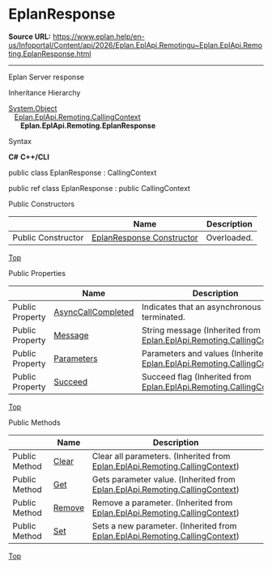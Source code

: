 # EplanResponse

**Source URL:** https://www.eplan.help/en-us/Infoportal/Content/api/2026/Eplan.EplApi.Remotingu~Eplan.EplApi.Remoting.EplanResponse.html

---

Eplan Server response

Inheritance Hierarchy

[System.Object](#)  
   [Eplan.EplApi.Remoting.CallingContext](Eplan.EplApi.Remotingu~Eplan.EplApi.Remoting.CallingContext.html)  
      **Eplan.EplApi.Remoting.EplanResponse**

Syntax

**C#**
**C++/CLI**


public class EplanResponse : CallingContext

public ref class EplanResponse : public CallingContext

Public Constructors

|  | Name | Description |
| --- | --- | --- |
| Public Constructor | [EplanResponse Constructor](Eplan.EplApi.Remotingu~Eplan.EplApi.Remoting.EplanResponse~_ctor.html) | Overloaded. |

[Top](#top)

Public Properties

|  | Name | Description |
| --- | --- | --- |
| Public Property | [AsyncCallCompleted](Eplan.EplApi.Remotingu~Eplan.EplApi.Remoting.EplanResponse~AsyncCallCompleted.html) | Indicates that an asynchronous call is terminated. |
| Public Property | [Message](Eplan.EplApi.Remotingu~Eplan.EplApi.Remoting.CallingContext~Message.html) | String message (Inherited from [Eplan.EplApi.Remoting.CallingContext](Eplan.EplApi.Remotingu~Eplan.EplApi.Remoting.CallingContext.html)) |
| Public Property | [Parameters](Eplan.EplApi.Remotingu~Eplan.EplApi.Remoting.CallingContext~Parameters.html) | Parameters and values (Inherited from [Eplan.EplApi.Remoting.CallingContext](Eplan.EplApi.Remotingu~Eplan.EplApi.Remoting.CallingContext.html)) |
| Public Property | [Succeed](Eplan.EplApi.Remotingu~Eplan.EplApi.Remoting.CallingContext~Succeed.html) | Succeed flag (Inherited from [Eplan.EplApi.Remoting.CallingContext](Eplan.EplApi.Remotingu~Eplan.EplApi.Remoting.CallingContext.html)) |

[Top](#top)

Public Methods

|  | Name | Description |
| --- | --- | --- |
| Public Method | [Clear](Eplan.EplApi.Remotingu~Eplan.EplApi.Remoting.CallingContext~Clear.html) | Clear all parameters. (Inherited from [Eplan.EplApi.Remoting.CallingContext](Eplan.EplApi.Remotingu~Eplan.EplApi.Remoting.CallingContext.html)) |
| Public Method | [Get](Eplan.EplApi.Remotingu~Eplan.EplApi.Remoting.CallingContext~Get.html) | Gets parameter value. (Inherited from [Eplan.EplApi.Remoting.CallingContext](Eplan.EplApi.Remotingu~Eplan.EplApi.Remoting.CallingContext.html)) |
| Public Method | [Remove](Eplan.EplApi.Remotingu~Eplan.EplApi.Remoting.CallingContext~Remove.html) | Remove a parameter. (Inherited from [Eplan.EplApi.Remoting.CallingContext](Eplan.EplApi.Remotingu~Eplan.EplApi.Remoting.CallingContext.html)) |
| Public Method | [Set](Eplan.EplApi.Remotingu~Eplan.EplApi.Remoting.CallingContext~Set.html) | Sets a new parameter. (Inherited from [Eplan.EplApi.Remoting.CallingContext](Eplan.EplApi.Remotingu~Eplan.EplApi.Remoting.CallingContext.html)) |

[Top](#top)
